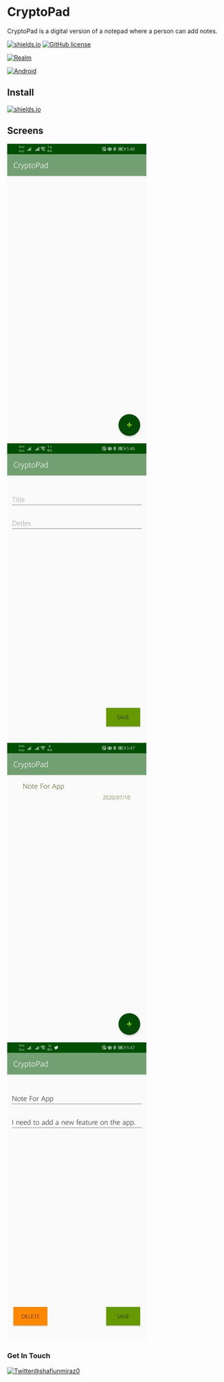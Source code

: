 # CryptoPad
CryptoPad is a digital version of a notepad where a person can add notes.

[![shields.io](https://img.shields.io/badge/Developer-shafiunmiraz0-yellow)](https://www.upwork.com/o/profiles/users/~01403a10ba0dff5635/)
[![GitHub license](https://img.shields.io/hexpm/l/Apa)](https://github.com/shafiunmiraz0/CryptoPad/blob/master/LICENSE)

[![Realm](https://img.shields.io/badge/Database-Realm-39477F?style=plastic&logo=realm)](https://realm.io/)


[![Android](https://img.shields.io/badge/Made%20for-Android-3DDC84?style=for-the-badge&logo=android)](https://android.com)


## Install
[![shields.io](https://img.shields.io/badge/Android-APK-blueviolet)](https://github.com/shafiunmiraz0/CryptoPad/raw/master/APK/app-release.apk)

## Screens

![](images/main.jpg) ![](images/add.jpg)
![](images/main2.jpg) ![](images/delete.jpg)

### Get In Touch
[![Twitter@shafiunmiraz0](https://img.shields.io/badge/Follow-Me-1DA1F2?style=plastic&logo=twitter)](https://twitter.com/shafiunmiraz0)
